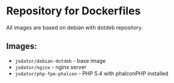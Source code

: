 # Repository for Dockerfiles

All images are based on debian with dotdeb repository.

## Images:

* `jodator/debian-dotdeb` - base image
* `jodator/nginx` - nginx server
* `jodator/php-fpm-phalcon` - PHP 5.4 with phalconPHP installed
